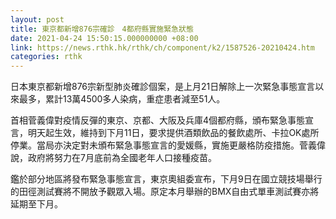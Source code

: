 ```yaml
---
layout: post
title: 東京都新增876宗確診　4都府縣實施緊急狀態
date: 2021-04-24 15:50:15.000000000 +08:00
link: https://news.rthk.hk/rthk/ch/component/k2/1587526-20210424.htm
categories: rthk
---
```


日本東京都新增876宗新型肺炎確診個案，是上月21日解除上一次緊急事態宣言以來最多，累計13萬4500多人染病，重症患者減至51人。

首相菅義偉對疫情反彈的東京、京都、大阪及兵庫4個都府縣，頒布緊急事態宣言，明天起生效，維持到下月11日，要求提供酒類飲品的餐飲處所、卡拉OK處所停業。當局亦決定對未頒布緊急事態宣言的愛媛縣，實施更嚴格防疫措施。菅義偉說，政府將努力在7月底前為全國老年人口接種疫苗。

鑑於部分地區將發布緊急事態宣言，東京奧組委宣布，下月9日在國立競技場舉行的田徑測試賽將不開放予觀眾入場。原定本月舉辦的BMX自由式單車測試賽亦將延期至下月。
